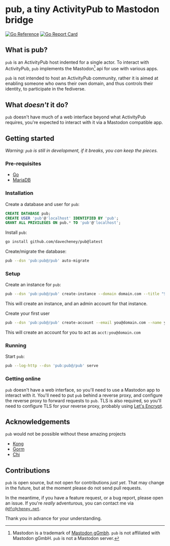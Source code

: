 # pub, a tiny ActivityPub to Mastodon bridge
    
[![Go Reference](https://pkg.go.dev/badge/github.com/davecheney/pub.svg)](https://pkg.go.dev/github.com/davecheney/pub) [![Go Report Card](https://goreportcard.com/badge/github.com/davecheney/pub)](https://goreportcard.com/report/github.com/davecheney/pub)
    
## What is pub?

`pub` is an ActivityPub host indented for a single actor.
To interact with ActivityPub, `pub` implements the Mastodon[^tm] api for use with various apps. 

`pub` is not intended to host an ActivityPub community, rather it is aimed at enabling someone who owns their own domain, and thus controls their identity, to participate in the fediverse. 

[^tm]: Mastodon is a trademark of [Mastodon gGmbh](https://joinmastodon.org/trademark). `pub` is not affiliated with Mastodon gGmbH. `pub` is not a Mastodon server.

## What _doesn't_ it do?

`pub` doesn't have much of a web interface beyond what ActivityPub requires, you're expected to interact with it via a Mastodon compatible app.

## Getting started

_Warning: `pub` is still in development, if it breaks, you can keep the pieces._

### Pre-requisites

- [Go](https://golang.org/doc/install)
- [MariaDB](https://mariadb.org/download/)

### Installation

Create a database and user for `pub`:

```sql
CREATE DATABASE pub;
CREATE USER 'pub'@'localhost' IDENTIFIED BY 'pub';
GRANT ALL PRIVILEGES ON pub.* TO 'pub'@'localhost';
```
Install `pub`:

```bash
go install github.com/davecheney/pub@latest
```
Create/migrate the database:

```bash
pub --dsn 'pub:pub@/pub' auto-migrate
```

### Setup

Create an instance for `pub`:

```bash
pub --dsn 'pub:pub@/pub' create-instance --domain domain.com --title "Something cool" --description "Something witty" --admin-email admin@domain.com
```

This will create an instance, and an admin account for that instance.

Create your first user

```bash
pub --dsn 'pub:pub@/pub' create-account --email you@domain.com --name you --domain domain.com --password sssh
```

This will create an account for you to act as `acct:you@domain.com`

### Running

Start `pub`:

```bash
pub --log-http --dsn 'pub:pub@/pub' serve 
```    

### Getting online

`pub` doesn't have a web interface, so you'll need to use a Mastodon app to interact with it.
You'll need to put `pub` behind a reverse proxy, and configure the reverse proxy to forward requests to `pub`.
TLS is also required, so you'll need to configure TLS for your reverse proxy, probably using [Let's Encrypt](https://letsencrypt.org/).

## Acknowledgements 

`pub` would not be possible without these amazing projects

- [Kong](https://github.com/alecthomas/kong)
- [Gorm](https://github.com/jinzhu/gorm)
- [Chi](https://github.com/go-chi/chi)

## Contributions

`pub` is open source, but not open for contributions _just yet_.
That may change in the future, but at the moment please do not send pull requests.

In the meantime, if you have a feature request, or a bug report, please open an issue.
If you're _really_ adventurous, you can contact me via [`@dfc@cheney.net`](acct:dfc@cheney.net).

Thank you in advance for your understanding.
